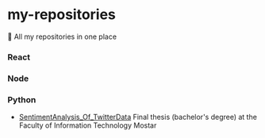 # my-repositories
📝 All my repositories in one place

### React

	

### Node


### Python

- [SentimentAnalysis_Of_TwitterData](https://github.com/merima98/SentimentAnalysis_Of_TwitterData) Final thesis (bachelor's degree) at the Faculty of Information Technology Mostar
